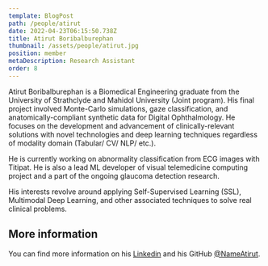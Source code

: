 ```yaml
---
template: BlogPost
path: /people/atirut
date: 2022-04-23T06:15:50.738Z
title: Atirut Boribalburephan
thumbnail: /assets/people/atirut.jpg
position: member
metaDescription: Research Assistant
order: 8
---
```


Atirut Boribalburephan is a Biomedical Engineering graduate from the University of Strathclyde and Mahidol University (Joint program). His final project involved Monte-Carlo simulations, gaze classification, and anatomically-compliant synthetic data for Digital Ophthalmology. He focuses on the development and advancement of clinically-relevant solutions with novel technologies and deep learning techniques regardless of modality domain (Tabular/ CV/ NLP/ etc.).

He is currently working on abnormality classification from ECG images with Titipat. He is also a lead ML developer of visual telemedicine computing project and a part of the ongoing glaucoma detection research.

His interests revolve around applying Self-Supervised Learning (SSL), Multimodal Deep Learning, and other associated techniques to solve real clinical problems.

## More information

You can find more information on his [Linkedin](https://www.linkedin.com/in/atirut-bor/) and his GitHub [@NameAtirut](https://github.com/NameAtirut).
